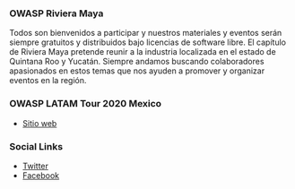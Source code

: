 ### OWASP Riviera Maya
Todos son bienvenidos a participar y nuestros materiales y eventos serán siempre gratuitos y distribuidos bajo licencias de software libre. El capítulo de Riviera Maya pretende reunir a la industria localizada en el estado de Quintana Roo y Yucatán. Siempre andamos buscando colaboradores apasionados en estos temas que nos ayuden a promover y organizar eventos en la región.

### OWASP LATAM Tour 2020 Mexico
* [Sitio web](https://owasp-latam-tour.com/mexico/)

### Social Links
* [Twitter](https://twitter.com/owasp_riviera)
* [Facebook](https://www.facebook.com/OwaspRivieraMaya/)
